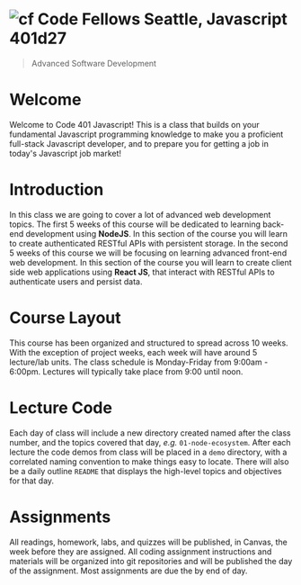 ![cf](http://i.imgur.com/7v5ASc8.png) Code Fellows Seattle, Javascript 401d27
=====================================
> Advanced Software Development


# Welcome

Welcome to Code 401 Javascript! This is a class that builds on your fundamental Javascript programming knowledge to make you a proficient full-stack Javascript developer, and to prepare you for getting a job in today's Javascript job market!

# Introduction
In this class we are going to cover a lot of advanced web development topics. The first 5 weeks of this course will be dedicated to learning back-end development using **NodeJS**. In this section of the course you will learn to create authenticated RESTful APIs with persistent storage. In the second 5 weeks of this course we will be focusing on learning advanced front-end web development. In this section of the course you will learn to create client side web applications using **React JS**, that interact with RESTful APIs to authenticate users and persist data.

# Course Layout
This course has been organized and structured to spread across 10 weeks. With the exception of project weeks, each week will have around 5 lecture/lab units. The class schedule is Monday-Friday from 9:00am - 6:00pm. 
Lectures will typically take place from 9:00 until noon.

# Lecture Code
Each day of class will include a new directory created named after the class number, and the topics covered that day, _e.g._ `01-node-ecosystem`.  After each lecture the code demos from class will be placed in a `demo` directory, with a correlated naming convention to make things easy to locate.  There will also be a daily outline `README` that displays the high-level topics and objectives for that day.

# Assignments
All readings, homework, labs, and quizzes will be published, in Canvas, the week before they are assigned. All coding assignment instructions and materials will be organized into git repositories and will be published the day of the assignment.  Most assignments are due the by end of day.
